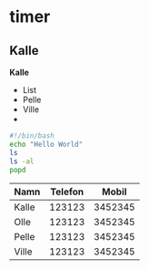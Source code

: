 # timer
## Kalle
**Kalle**
* List
* Pelle
* Ville
* 
```bash
#!/bin/bash
echo "Hello World"
ls
ls -al
popd
```
| Namn | Telefon | Mobil |
| --- | --- | --- |
| Kalle | 123123 | 3452345 |
| Olle | 123123 | 3452345 |
| Pelle | 123123 | 3452345 |
| Ville | 123123 | 3452345 |
